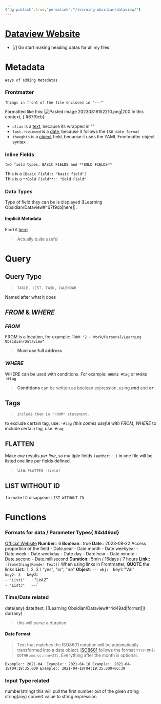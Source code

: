 ```yaml
---
{"dg-publish":true,"permalink":"/learning-obsidian/dataview/"}
---
```



# [Dataview Website](https://blacksmithgu.github.io/obsidian-dataview/)

- [/] Go start making heading datas for all my files

# Metadata
	Ways of adding Metadatas
### Frontmatter
	Things in front of the file enclosed in "---"
Formatted like this:
![Pasted image 20230819152210.png|200](/img/user/Attachments/Pasted%20image%2020230819152210.png)
In this context, 
{ #67f9cb}

- `alias` is a [text](https://blacksmithgu.github.io/obsidian-dataview/annotation/types-of-metadata/#text), because its wrapped in ""
- `last-reviewed` is a [date](https://blacksmithgu.github.io/obsidian-dataview/annotation/types-of-metadata/#date), because it follows the `ISO date format`
- `thoughts` is a [object](https://blacksmithgu.github.io/obsidian-dataview/annotation/types-of-metadata/#object) field, because it uses the YAML Frontmatter object syntax

### Inline Fields
	two field types, BASIC FIELDS and **BOLD FIELDS**
This is a `[Basic Field:: "basic field"]`  
This is a `**Bold Field**:: "Bold Field"`  

### Data Types
Type of field they can be is displayed [[Learning Obsidian/Dataview#^67f9cb\|here]]. 
#### Implicit Metadata
Find it [here](https://blacksmithgu.github.io/obsidian-dataview/annotation/metadata-pages/)
>Actually quite useful  


# Query
## Query Type

>`TABLE, LIST, TASK, CALENDAR`

Named after what it does  

## *FROM* & *WHERE*
### *FROM*
FROM is a location, for example: `FROM "2 - Work/Personal/Learning Obsidian/Dataview"`
> ****Must** use **full** address**

### *WHERE*
WHERE can be used with conditions. For example: `WHERE #tag` or `WHERE !#tag`
> **Conditions** can be written as boolean expression, using ***and*** and ***or***

## Tags

>`include them in "FROM" statement.`

to exclude certain tag, use: `-#tag` *(this comes useful with FROM, WHERE*
to include certain tag, use: `#tag`

## FLATTEN
Make *one* results *per* *line*, so multiple fields ``(author:: )`` in one file will be listed one line per fields defined.
> Use: `FLATTEN [field]`


## LIST WITHOUT ID
To make ID disappear:
`LIST WITHOUT ID`

# Functions

### Formats for data / Parameter Types{ #4d49ad}

[Official Website](https://blacksmithgu.github.io/obsidian-dataview/annotation/types-of-metadata/)
	**Number**:: 6
	**Boolean**:: true
	**Date**:: 2023-08-22
		Access proportion of the field
		- Date.year
		- Date.month
		- Date.weekyear
		- Date.week
		- Date.weekday
		- Date.day
		- Date.hour
		- Date.minute
		- Date.second
		- Date.millisecond
	**Duration**:: 5min / 16days / 7 hours
	**Link**:: `[[Something|Render Text]]`
		When using links in Frontmatter, **QUOTE** the links
	**List**:: 1, 2, 3 / "yes", "or", "no"
	**Object**:
		`---`
		`obj: 
			`key1: "Val"  
			`key2: 3  
			`key3:  
				`- "List1"  
				`- "List2"  
				`- "List3"  
		`---`


### Time/Date related
date(any)
date(text, [[Learning Obsidian/Dataview#^4d49ad\|format]])
dur(any)
> this will parse a duration 

#### Date Format
>Text that matches the ISO8601 notation will be automatically transformed into a date object. [ISO8601](https://en.wikipedia.org/wiki/ISO_8601) follows the format `YYYY-MM[-DDTHH:mm:ss.nnn+ZZ]`. Everything after the month is optional.

`Example:: 2021-04  Example:: 2021-04-18 Example:: 2021-04-18T04:19:35.000 Example:: 2021-04-18T04:19:35.000+06:30`


### Input Type related
number(string)
	this will pull the first number out of the given string
string(any)
	convert value to string expression


